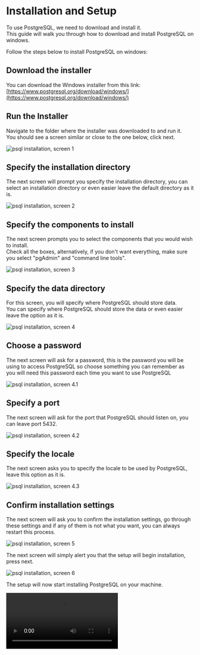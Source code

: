 # Installation and Setup

To use PostgreSQL, we need to download and install it.  
This guide will walk you through how to download and install PostgreSQL on windows.

Follow the steps below to install PostgreSQL on windows:

## Download the installer

You can download the Windows installer from this link: [https://www.postgresql.org/download/windows/](https://www.postgresql.org/download/windows/)

## Run the Installer

Navigate to the folder where the installer was downloaded to and run it.  
You should see a screen similar or close to the one below, click next.

![psql installation, screen 1](psql-install-part1.png)

## Specify the installation directory

The next screen will prompt you specify the installation directory, you can select an installation directory
or even easier leave the default directory as it is.

![psql installation, screen 2](psql-install-part2.png)

## Specify the components to install

The next screen prompts you to select the components that you would wish to install.  
Check all the boxes, alternatively, if you don't want everything, make sure you select "pgAdmin" and "command line tools".

![psql installation, screen 3](psql-install-part3.png)

## Specify the data directory

For this screen, you will specify where PostgreSQL should store data.  
You can specify where PostgreSQL should store the data or even easier leave the option as it is.

![psql installation, screen 4](psql-install-part4.png)

## Choose a password

The next screen will ask for a password, this is the password you will be using to access
PostgreSQL so choose something you can remember as you will need this password each time you want to use PostgreSQL

![psql installation, screen 4.1](psql-install-part4.1.png)

## Specify a port

The next screen will ask for the port that PostgreSQL should listen on, you can leave port 5432.

![psql installation, screen 4.2](psql-install-part4.2.png)

## Specify the locale

The next screen asks you to specify the locale to be used by PostgreSQL, leave this option as it is.

![psql installation, screen 4.3](psql-install-part4.3.png)

## Confirm installation settings

The next screen will ask you to confirm the installation settings, go through these settings and if
any of them is not what you want, you can always restart this process.

![psql installation, screen 5](psql-install-part5.png)

The next screen will simply alert you that the setup will begin installation, press next.

![psql installation, screen 6](psql-install-part6.png)

The setup will now start installing PostgreSQL on your machine.

<video src="https://youtu.be/IYHx0ovvxPs"/>
